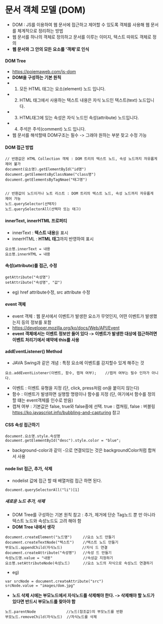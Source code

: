 # 문서 객체 모델 (DOM)
- DOM : JS를 이용하여 웹 문서에 접근하고 제어할 수 있도록 객체를 사용해 웹 문서를 체계적으로 정리하는 방법
- 웹 문서를 하나의 객체로 정의하고 문서를 이루는 이미지, 텍스트 따위도 객체로 정의
- **웹 문서와 그 안의 모든 요소를 '객체'로 인식**

#### DOM Tree
- https://poiemaweb.com/js-dom
- **DOM을 구성하는 기본 원칙**
- 1. 모든 HTML 태그는 요소(element) 노드 입니다.
- 2. HTML 태그에서 사용하는 텍스트 내용은 자식 노드인 텍스트(text) 노드입니다.
- 3. HTML태그에 있는 속성은 자식 노드인 속성(attribute) 노드입니다.
- 4. 주석은 주석(comment) 노드 입니다. 
- 웹 문서를 해석할때 DOM구조는 필수 -> 그래야 원하는 부분 찾고 수정 가능

#### DOM 접근 방법
~~~
// 반환값은 HTML Collection 객체 : DOM 트리의 텍스트 노드, 속성 노드까지 자유롭게 제어 불가
document(요소명).getElementById("id명")
document.getElementsByClassName("class명")
document.getElementsByTagNmae("태그명")


// 반환값이 노드이거나 노트 리스트 : DOM 트리의 텍스트 노드, 속성 노드까지 자유롭게 제어 가능
노드.querySelector(선택자)
노드.querySelectorAll(선택자 또는 태그)
~~~

#### innerText, innerHTML 프로퍼티
- innerText : **텍스트 내용**을 표시
- innerHTML : **HTML 태그**까지 반영하여 표시
~~~
요소명.innerText = 내용
요소명.innerHTML = 내용
~~~

#### 속성(attribute)를 접근, 수정
~~~
getAttribute("속성명")
setAttribute("속성명", "값")
~~~
- eg) href attribute수정, src attribute 수정

#### event 객체
- event 객체 : 웹 문서에서 이벤트가 발생한 요소가 무엇인지, 어떤 이벤트가 발생했는지 등의 정보를 포함
- https://developer.mozilla.org/ko/docs/Web/API/Event
- **event 객체에서는 이벤트 정보만 들어 있다 -> 이벤트가 발생한 대상에 접근하려면 이벤트 처리기에서 예약에 this를 사용**

#### addEventListener() Method
- JAVA Swing과 같은 개념 : 특정 요소에 이벤트를 감지할수 있게 해주는 것
~~~
요소.addEventListener(이벤트, 함수, 캡쳐 여부);	//캡처 여부는 필수 인자가 아니다.
~~~
- 이벤트 : 이벤트 유형을 지정 (단, click, press처럼 on을 붙이지 않는다)
- 함수 : 이벤트가 발생하면 실행할 명령이나 함수를 지정 (단, 여기에서 함수를 정의할 떄는 event객체를 인수로 받음)
- 캡쳐 여부 : 기본값은 false, true와 false중에 선택. true : 캡쳐링, false : 버블링 https://ko.javascript.info/bubbling-and-capturing 참고

#### CSS 속성 접근하기
~~~
document.요소명.style.속성명
document.getElementById("desc").style.color = "blue";
~~~
- background-color과 같이 -으로 연결되있는 것은 backgroundColor처럼 합쳐서 사용

#### node list 접근, 추가, 삭제
- nodelist 값에 접근 할 때 배열처럼 접근 하면 된다.
~~~
document.querySelectorAll("li")[1]
~~~

##### 새로운 노드 추가, 삭제
- DOM Tree를 구성하는 기본 원칙 참고 : 추가, 제거에 단순 Tag노드 뿐 만 아니라 텍스트 노드와 속성노드도 고려 해야 함
- **DOM Tree 내에서 생각**
~~~
document.createElement("노드명")	  //요소 노드 만들기
document.createTextNode("텍스트")	  //텍스트 노드 만들기
부모노드.appendChild(자식노드)		   //자식 드 연결
document.createAttribute("속성명")	  //속성 드 만들기
속성노드명.value = "내용"				//속성값 지정하기
요소명.setAttributeNode(속성노드)		//요소 노드의 자식으로 속성노드 연결하기
~~~
- eg)
~~~
var srcNode = document.createAttribute("src")
srcNode.value = "images/dom.jpg"
~~~
- **노드 삭제 시에는 부모노드에서 자식노드를 삭제해야 한다. -> 삭제해야 할 노드가 있다면 반드시 부모노드를 찾아야 함**
~~~
노드.parentNode			   //노드(참조값)의 부모노드를 반환
부모노드.removeChild(자식노드)	//자식노드를 삭제
~~~